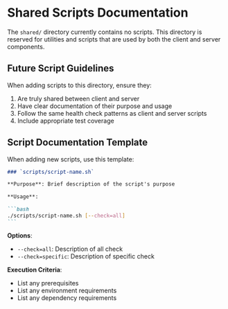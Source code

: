 # Shared Scripts Documentation

The `shared/` directory currently contains no scripts. This directory is reserved for utilities and scripts that are used by both the client and server components.

## Future Script Guidelines

When adding scripts to this directory, ensure they:

1. Are truly shared between client and server
2. Have clear documentation of their purpose and usage
3. Follow the same health check patterns as client and server scripts
4. Include appropriate test coverage

## Script Documentation Template

When adding new scripts, use this template:

````markdown
### `scripts/script-name.sh`

**Purpose**: Brief description of the script's purpose

**Usage**:

```bash
./scripts/script-name.sh [--check=all]
```
````

**Options**:

- `--check=all`: Description of all check
- `--check=specific`: Description of specific check

**Execution Criteria**:

- List any prerequisites
- List any environment requirements
- List any dependency requirements

```

```
